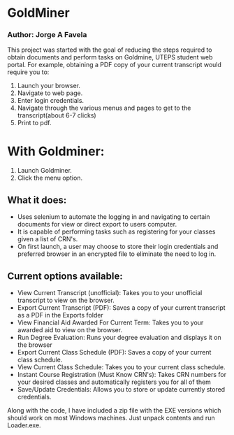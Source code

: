 # GoldMiner
### Author: Jorge A Favela
This project was started with the goal of reducing the steps required to obtain documents and perform tasks on Goldmine, UTEPS student web portal. For example, obtaining a PDF copy of your current transcript would require you to:
1. Launch your browser.
2. Navigate to web page.
3. Enter login credentials.
4. Navigate through the various menus and pages to get to the transcript(about 6-7 clicks)
5. Print to pdf.

# With Goldminer:
1. Launch Goldminer.
2. Click the menu option.

## What it does:
- Uses selenium to automate the logging in and navigating to certain documents for view or direct export to users computer.
- It is capable of performing tasks such as registering for your classes given a list of CRN's.
- On first launch, a user may choose to store their login credentials and preferred browser in an encrypted file to eliminate the need to log in.

## Current options available:
- View Current Transcript (unofficial): Takes you to your unofficial transcript to view on the browser.
- Export Current Transcript (PDF): Saves a copy of your current transcript as a PDF in the Exports folder
- View Financial Aid Awarded For Current Term: Takes you to your awarded aid to view on the browser.
- Run Degree Evaluation: Runs your degree evaluation and displays it on the browser
- Export Current Class Schedule (PDF): Saves a copy of your current class schedule.
- View Current Class Schedule: Takes you to your current class schedule.
- Instant Course Registration (Must Know CRN's): Takes CRN numbers for your desired classes and automatically registers you for all of them
- Save/Update Credentials: Allows you to store or update currently stored credentials.

Along with the code, I have included a zip file with the EXE versions which should work on most Windows machines.
Just unpack contents and run Loader.exe.
